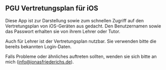 ## PGU Vertretungsplan für iOS

Diese App ist zur Darstellung sowie zum schnellen Zugriff auf den Vertretungsplan von iOS-Geräten aus gedacht. Den Benutzernamen sowie das Passwort erhalten sie von ihrem Lehrer oder Tutor. 

Auch für Lehrer ist der Vertretungsplan nutzbar. Sie verwenden bitte die bereits bekannten Login-Daten.

Falls Probleme oder ähnliches auftreten sollten, wenden sie sich bitte an mich (info@jonasfriederichs.de).


